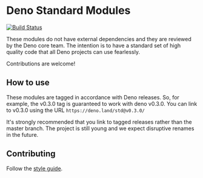 # Deno Standard Modules

[![Build Status](https://dev.azure.com/denoland/deno_std/_apis/build/status/denoland.deno_std?branchName=master)](https://dev.azure.com/denoland/deno_std/_build/latest?definitionId=2?branchName=master)

These modules do not have external dependencies and they are reviewed by the
Deno core team. The intention is to have a standard set of high quality code
that all Deno projects can use fearlessly.

Contributions are welcome!

## How to use

These modules are tagged in accordance with Deno releases. So, for example, the
v0.3.0 tag is guaranteed to work with deno v0.3.0.
You can link to v0.3.0 using the URL `https://deno.land/std@v0.3.0/`

It's strongly recommended that you link to tagged releases rather than the
master branch. The project is still young and we expect disruptive renames in
the future.

## Contributing

Follow the [style guide](https://deno.land/style_guide.html).
